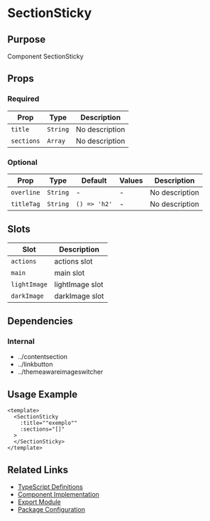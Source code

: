 # SectionSticky

## Purpose

Component SectionSticky

## Props

### Required
| Prop | Type | Description |
|------|------|-------------|
| `title` | `String` | No description |
| `sections` | `Array` | No description |

### Optional
| Prop | Type | Default | Values | Description |
|------|------|---------|--------|-------------|
| `overline` | `String` | - | - | No description |
| `titleTag` | `String` | `() => 'h2'` | - | No description |

## Slots

| Slot | Description |
|------|-------------|
| `actions` | actions slot |
| `main` | main slot |
| `lightImage` | lightImage slot |
| `darkImage` | darkImage slot |

## Dependencies

### Internal
- ../contentsection
- ../linkbutton
- ../themeawareimageswitcher

## Usage Example

```vue
<template>
  <SectionSticky
    :title=""exemplo""
    :sections="[]"
  >
  </SectionSticky>
</template>
```

## Related Links

- [TypeScript Definitions](./SectionSticky.d.ts)
- [Component Implementation](./SectionSticky.vue)
- [Export Module](./sectionsticky.js)
- [Package Configuration](./package.json)
